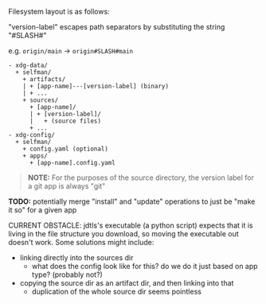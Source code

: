 Filesystem layout is as follows:

"version-label" escapes path separators by substituting the string "#SLASH#"

e.g. `origin/main` -> `origin#SLASH#main`

```
- xdg-data/
  + selfman/
    + artifacts/
    | + [app-name]---[version-label] (binary)
    | + ...
    + sources/
      + [app-name]/
      | + [version-label]/
      |   + (source files)
      + ...
- xdg-config/
  + selfman/
    + config.yaml (optional)
    + apps/
      + [app-name].config.yaml
```

> **NOTE:** For the purposes of the source directory, the version label for a git app is always "git"

**TODO:** potentially merge "install" and "update" operations to just be "make it so" for a given app

CURRENT OBSTACLE: jdtls's executable (a python script) expects that it is living in the file structure you download, so moving the executable out doesn't work. Some solutions might include:
- linking directly into the sources dir
  - what does the config look like for this? do we do it just based on app type? (probably not?)
- copying the source dir as an artifact dir, and then linking into that
  - duplication of the whole source dir seems pointless
